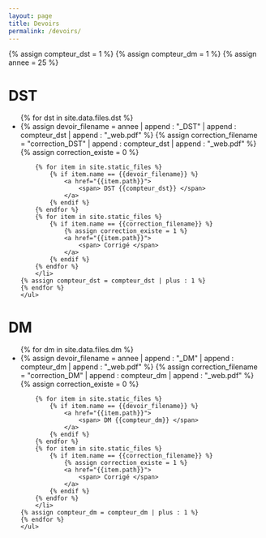 ```yaml
---
layout: page
title: Devoirs
permalink: /devoirs/
---
```




{% assign compteur_dst = 1 %}
{% assign compteur_dm = 1 %}
{% assign annee = 25 %}

<div class="chapter">
	<h1 class="chapter-title"> DST </h1> 
	<ul>
	{% for dst in site.data.files.dst %}
		<li> 
		{% assign devoir_filename = annee | append : "_DST"  | append : compteur_dst | append : "_web.pdf" %}
		{% assign correction_filename = "correction_DST" | append : compteur_dst | append : "_web.pdf" %}
		{% assign correction_existe = 0 %}

		{% for item in site.static_files %}
			{% if item.name == {{devoir_filename}} %}
				<a href="{{item.path}}"> 
					<span> DST {{compteur_dst}} </span> 
				</a> 
			{% endif %}
		{% endfor %}
		{% for item in site.static_files %}
			{% if item.name == {{correction_filename}} %}
				{% assign correction_existe = 1 %}
				<a href="{{item.path}}">
					<span> Corrigé </span>
				</a>
			{% endif %}
		{% endfor %}
		</li>
	{% assign compteur_dst = compteur_dst | plus : 1 %}
	{% endfor %}
	</ul>
</div>

<div class="chapter">
	<h1 class="chapter-title"> DM </h1> 
	<ul>
	{% for dm in site.data.files.dm %}
		<li> 
		{% assign devoir_filename =  annee | append : "_DM"  | append : compteur_dm | append : "_web.pdf" %}
		{% assign correction_filename = "correction_DM" | append : compteur_dm | append : "_web.pdf" %}
		{% assign correction_existe = 0 %}

		{% for item in site.static_files %}
			{% if item.name == {{devoir_filename}} %}
				<a href="{{item.path}}"> 
					<span> DM {{compteur_dm}} </span> 
				</a> 
			{% endif %}
		{% endfor %}
		{% for item in site.static_files %}
			{% if item.name == {{correction_filename}} %}
				{% assign correction_existe = 1 %}
				<a href="{{item.path}}">
					<span> Corrigé </span>
				</a>
			{% endif %}
		{% endfor %}
		</li>
	{% assign compteur_dm = compteur_dm | plus : 1 %}
	{% endfor %}
	</ul>
</div>